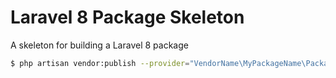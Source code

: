 # Laravel 8 Package Skeleton
A skeleton for building a Laravel 8 package

```bash
$ php artisan vendor:publish --provider="VendorName\MyPackageName\PackageServiceProvider"
```

